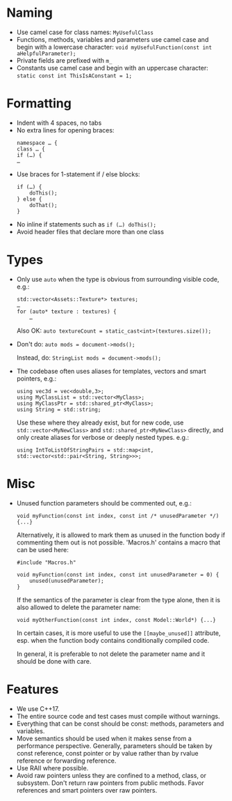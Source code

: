 # Naming
- Use camel case for class names: `MyUsefulClass`
- Functions, methods, variables and parameters use camel case and begin with a lowercase character:
  `void myUsefulFunction(const int aHelpfulParameter);`
- Private fields are prefixed with `m_`
- Constants use camel case and begin with an uppercase character:
  `static const int ThisIsAConstant = 1;`

# Formatting
- Indent with 4 spaces, no tabs
- No extra lines for opening braces:
  ```
  namespace … {
  class … {
  if (…) {
  …
  ```
- Use braces for 1-statement if / else blocks:
  ```
  if (…) {
      doThis();
  } else {
      doThat();
  }
   ```
- No inline if statements such as `if (…) doThis();`
- Avoid header files that declare more than one class

# Types
- Only use `auto` when the type is obvious from surrounding visible code, e.g.:
  ```
  std::vector<Assets::Texture*> textures;
  …
  for (auto* texture : textures) {
      …
  ```
  
  Also OK: `auto textureCount = static_cast<int>(textures.size());`
- Don't do:  `auto mods = document->mods();`
  
  Instead, do: `StringList mods = document->mods();`
- The codebase often uses aliases for templates, vectors and smart pointers, e.g.:
  
  ```
  using vec3d = vec<double,3>;
  using MyClassList = std::vector<MyClass>;
  using MyClassPtr = std::shared_ptr<MyClass>;
  using String = std::string;
  ```
  
  Use these where they already exist, but for new code,
  use `std::vector<MyNewClass>` and `std::shared_ptr<MyNewClass>` directly,
  and only create aliases for verbose or deeply nested types. e.g.:
  
  ```
  using IntToListOfStringPairs = std::map<int, std::vector<std::pair<String, String>>>;
  ```

# Misc
- Unused function parameters should be commented out, e.g.:

  ```
  void myFunction(const int index, const int /* unusedParameter */) {...}
  ```
  
  Alternatively, it is allowed to mark them as unused in the function body if commenting them out is not
  possible. 'Macros.h' contains a macro that can be used here:
   
  ```
  #include "Macros.h"
  
  void myFunction(const int index, const int unusedParameter = 0) {
      unused(unusedParameter);
  }
  ```
  
  If the semantics of the parameter is clear from the type alone, then it is also allowed to delete
  the parameter name:

  ```
  void myOtherFunction(const int index, const Model::World*) {...}
  ```
  
  In certain cases, it is more useful to use the `[[maybe_unused]]` attribute, esp. when the function
  body contains conditionally compiled code.
  
  In general, it is preferable to not delete the parameter name and it should be done with care.

# Features
- We use C++17.
- The entire source code and test cases must compile without warnings.
- Everything that can be const should be const: methods, parameters and variables.
- Move semantics should be used when it makes sense from a performance perspective. Generally, parameters should be
  taken by const reference, const pointer or by value rather than by rvalue reference or forwarding reference.
- Use RAII where possible.
- Avoid raw pointers unless they are confined to a method, class, or subsystem.
  Don't return raw pointers from public methods. Favor references and smart
  pointers over raw pointers.
